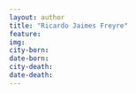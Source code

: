 ```yaml
---
layout: author
title: "Ricardo Jaimes Freyre"
feature: 
img:
city-born: 
date-born: 
city-death: 
date-death:
---
```

